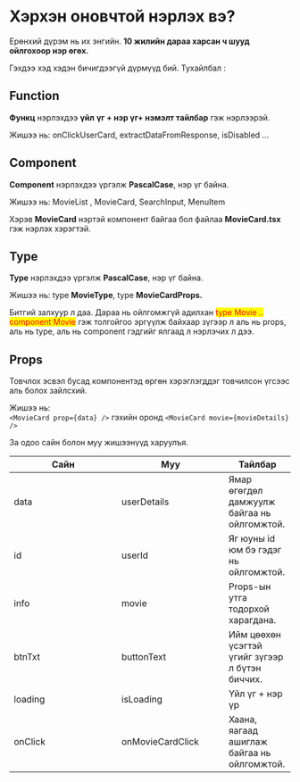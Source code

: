 # Хэрхэн оновчтой нэрлэх вэ?

Ерөнхий дүрэм нь их энгийн. **10 жилийн дараа харсан ч шууд ойлгохоор нэр өгөх.**

Гэхдээ хэд хэдэн бичигдээгүй дүрмүүд бий.  Тухайлбал :

## Function

**Функц** нэрлэхдээ **үйл** **үг + нэр үг+ нэмэлт тайлбар** гэж нэрлээрэй.

Жишээ нь: onClickUserCard,  extractDataFromResponse,  isDisabled ...



## Component

**Component** нэрлэхдээ үргэлж **PascalCase**, нэр үг байна.

Жишээ нь:  MovieList , MovieCard, SearchInput, MenuItem

Хэрэв **MovieCard** нэртэй компонент байгаа бол файлаа **MovieCard.tsx** гэж нэрлэх хэрэгтэй.



## Type

**Type** нэрлэхдээ үргэлж **PascalCase**, нэр үг байна.

Жишээ нь:  type **MovieType**, type **MovieCardProps.**

Битгий залхуур л даа. Дараа нь ойлгомжгүй адилхан <mark style="color:red;">type Movie .. component Movie</mark> гэж толгойгоо эргүүлж байхаар зүгээр л аль нь props, аль нь type, аль нь component гэдгийг ялгаад л нэрлэчих л дээ.&#x20;

## Props

Товчлох эсвэл бусад компонентэд өргөн хэрэглэгддэг товчилсон үгсээс аль болох зайлсхий.&#x20;

Жишээ нь: \
`<MovieCard prop={data} />` гэхийн оронд `<MovieCard movie={movieDetails} />`



За одоо сайн болон муу жишээнүүд харуулъя.

<table><thead><tr><th width="177">Сайн </th><th width="176">Муу</th><th>Тайлбар</th></tr></thead><tbody><tr><td>data</td><td>userDetails</td><td>Ямар өгөгдөл дамжуулж байгаа нь ойлгомжтой.</td></tr><tr><td>id</td><td>userId</td><td>Яг юуны id юм бэ гэдэг нь ойлгомжтой.</td></tr><tr><td>info</td><td>movie</td><td>Props-ын утга тодорхой харагдана.</td></tr><tr><td>btnTxt</td><td>buttonText</td><td>Ийм цөөхөн үсэгтэй үгийг зүгээр л бүтэн биччих.</td></tr><tr><td>loading</td><td>isLoading</td><td>Үйл үг + нэр үр</td></tr><tr><td>onClick</td><td>onMovieCardClick</td><td>Хаана, яагаад ашиглаж байгаа нь ойлгомжтой.</td></tr></tbody></table>









